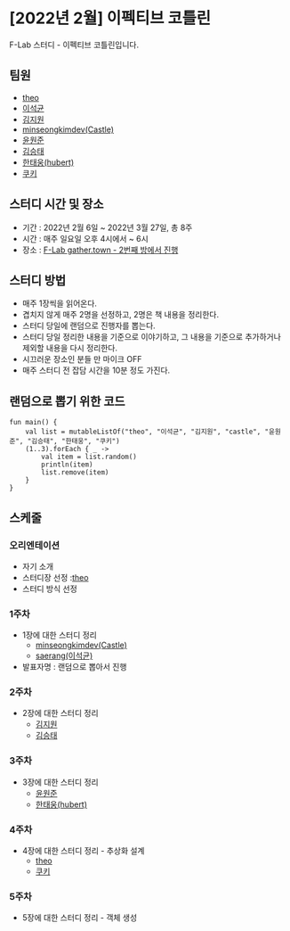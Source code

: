 # [2022년 2월] 이펙티브 코틀린

F-Lab 스터디 - 이펙티브 코틀린입니다.

## 팀원
- [theo](https://github.com/theo-f-lab)
- [이석균](https://github.com/Saerang)
- [김지원](https://github.com/jiwondev)
- [minseongkimdev(Castle)](https://github.com/minseongkimdev)
- [윤원준](https://github.com/gamzagamza)
- [김승태](https://github.com/soongjamm)
- [한태웅(hubert)](https://github.com/f-lab-hubert)
- [쿠키](https://github.com/hello-jiwon)

## 스터디 시간 및 장소
- 기간 : 2022년 2월 6일 ~ 2022년 3월 27일, 총 8주
- 시간 : 매주 일요일 오후 4시에서 ~ 6시
- 장소 : [F-Lab gather.town - 2번째 방에서 진행](https://gather.town/invite?token=qSwZpEnXEJVgA0x-AfVDJdspcCrAh3Zn)

## 스터디 방법
- 매주 1장씩을 읽어온다.
- 겹치지 않게 매주 2명을 선정하고, 2명은 책 내용을 정리한다.
- 스터디 당일에 랜덤으로 진행자를 뽑는다.
 - 스터디 당일 정리한 내용을 기준으로 이야기하고, 그 내용을 기준으로 추가하거나 제외할 내용을 다시 정리한다.
- 시끄러운 장소인 분들 만 마이크 OFF
- 매주 스터디 전 잡담 시간을 10분 정도 가진다.

## 랜덤으로 뽑기 위한 코드

```
fun main() {
    val list = mutableListOf("theo", "이석균", "김지원", "castle", "윤원준", "김승태", "한태웅", "쿠키")
    (1..3).forEach { _ ->
        val item = list.random()
        println(item)
        list.remove(item)
    }
}
```

## 스케줄

### 오리엔테이션
- 자기 소개
- 스터디장 선정 :[theo](https://github.com/theo-f-lab)
- 스터디 방식 선정

### 1주차 
- 1장에 대한 스터디 정리
  - [minseongkimdev(Castle)](https://github.com/minseongkimdev)
  - [saerang(이석균)](https://github.com/saerang)
- 발표자명 : 랜덤으로 뽑아서 진행

### 2주차
- 2장에 대한 스터디 정리
  - [김지원](https://github.com/jiwondev)
  - [김승태](https://github.com/soongjamm)

### 3주차
- 3장에 대한 스터디 정리
  - [윤원준](https://github.com/gamzagamza)
  - [한태웅(hubert)](https://github.com/f-lab-hubert)

### 4주차
- 4장에 대한 스터디 정리 - 추상화 설계
  - [theo](https://github.com/theo-f-lab)
  - [쿠키](https://github.com/hello-jiwon)

### 5주차
- 5장에 대한 스터디 정리 - 객체 생성
